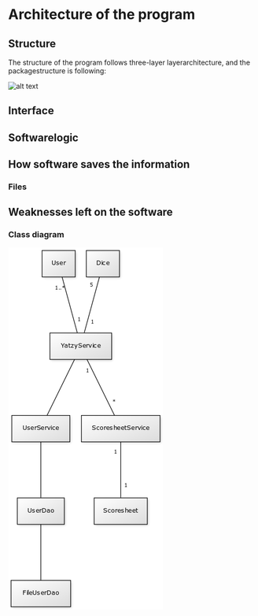 # Architecture of the program

## Structure

The structure of the program follows three-layer layerarchitecture, and the packagestructure is following:

![alt text](https://raw.githubusercontent.com/johyry/otm-harjoitustyo/dev/Documentation/pictures/PackageDiagram.png)


## Interface

## Softwarelogic

## How software saves the information

### Files

## Weaknesses left on the software





### Class diagram

![alt text](https://raw.githubusercontent.com/johyry/otm-harjoitustyo/dev/Documentation/pictures/yatzyClassDiagram.png)
